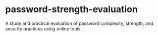 # password-strength-evaluation
A study and practical evaluation of password complexity, strength, and security practices using online tools.
